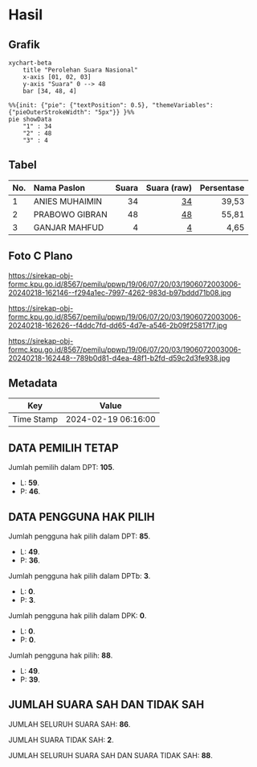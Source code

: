 # Hasil

## Grafik

```mermaid
xychart-beta
    title "Perolehan Suara Nasional"
    x-axis [01, 02, 03]
    y-axis "Suara" 0 --> 48
    bar [34, 48, 4]
```

```mermaid
%%{init: {"pie": {"textPosition": 0.5}, "themeVariables": {"pieOuterStrokeWidth": "5px"}} }%%
pie showData
    "1" : 34
    "2" : 48
    "3" : 4
```

## Tabel

| No. | Nama Paslon    | Suara | Suara (raw) | Persentase |
|:--- |:-------------- | -----:| -----------:| ----------:|
| 1   | ANIES MUHAIMIN | 34    | [34][p-1]   | 39,53      |
| 2   | PRABOWO GIBRAN | 48    | [48][p-2]   | 55,81      |
| 3   | GANJAR MAHFUD  | 4     | [4][p-3]    | 4,65       |


[p-1]: https://github.com/gigit-pemilu/pemilu-2024/blob/main/pilpres/hitung-suara/sub/19-kepulauan-bangka-belitung/sub/06-belitung-timur/sub/07-simpang-pesak/sub/2003-tanjung-kelumpang/sub/006-tps/sub/paslon-1.txt
[p-2]: https://github.com/gigit-pemilu/pemilu-2024/blob/main/pilpres/hitung-suara/sub/19-kepulauan-bangka-belitung/sub/06-belitung-timur/sub/07-simpang-pesak/sub/2003-tanjung-kelumpang/sub/006-tps/sub/paslon-2.txt
[p-3]: https://github.com/gigit-pemilu/pemilu-2024/blob/main/pilpres/hitung-suara/sub/19-kepulauan-bangka-belitung/sub/06-belitung-timur/sub/07-simpang-pesak/sub/2003-tanjung-kelumpang/sub/006-tps/sub/paslon-3.txt

## Foto C Plano

https://sirekap-obj-formc.kpu.go.id/8567/pemilu/ppwp/19/06/07/20/03/1906072003006-20240218-162146--f294a1ec-7997-4262-983d-b97bddd71b08.jpg

https://sirekap-obj-formc.kpu.go.id/8567/pemilu/ppwp/19/06/07/20/03/1906072003006-20240218-162626--f4ddc7fd-dd65-4d7e-a546-2b09f25817f7.jpg

https://sirekap-obj-formc.kpu.go.id/8567/pemilu/ppwp/19/06/07/20/03/1906072003006-20240218-162448--789b0d81-d4ea-48f1-b2fd-d59c2d3fe938.jpg


## Metadata

| Key        | Value               |
| ---------- | ------------------- |
| Time Stamp | 2024-02-19 06:16:00 |


## DATA PEMILIH TETAP

Jumlah pemilih dalam DPT: **105**.
 * L: **59**.
 * P: **46**.

## DATA PENGGUNA HAK PILIH

Jumlah pengguna hak pilih dalam DPT: **85**.
 * L: **49**.
 * P: **36**.

Jumlah pengguna hak pilih dalam DPTb: **3**.
 * L: **0**.
 * P: **3**.

Jumlah pengguna hak pilih dalam DPK: **0**.
 * L: **0**.
 * P: **0**.

Jumlah pengguna hak pilih: **88**.
 * L: **49**.
 * P: **39**.

## JUMLAH SUARA SAH DAN TIDAK SAH

JUMLAH SELURUH SUARA SAH: **86**.

JUMLAH SUARA TIDAK SAH: **2**.

JUMLAH SELURUH SUARA SAH DAN SUARA TIDAK SAH: **88**.


